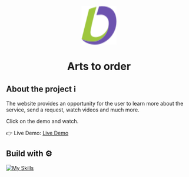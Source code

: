 <p align="center">
  <img src='src/assets/icons/logo.svg' width="95" height="105" display="block" margin-left="50%" text-align="center" />
</p>

# <p align="center">Arts to order</p>

## About the project ℹ️
The website provides an opportunity for the user to learn more about the service, send a request, watch  videos and much more.

Click on the demo and watch.

👉 Live Demo: [Live Demo](https://bringitup-art.netlify.app/)

## Build with ⚙️

[![My Skills](https://skillicons.dev/icons?i=js)](https://skillicons.dev)